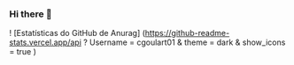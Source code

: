 ### Hi there 👋

! [Estatísticas do GitHub de Anurag] (https://github-readme-stats.vercel.app/api ? Username = cgoulart01 & theme = dark & ​​show_icons = true )
